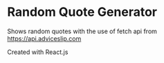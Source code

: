 # Random Quote Generator

Shows random quotes with the use of fetch api from https://api.adviceslip.com

Created with React.js

